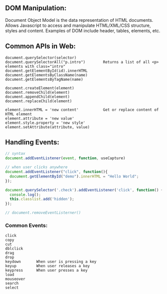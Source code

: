 ## DOM Manipulation:
Document Object Model is the data representation of HTML documents. Allows Javascript to access and manipulate HTML/XML/CSS structure, styles and content.
Examples of DOM include header, tables, elements, etc.

## Common APIs in Web:
```
document.querySelector(selector)
document.querySelectorAll("p.intro")        Returns a list of all <p> elements with class="intro"
document.getElementById(id).innerHTML
document.getElementsByClassName(name)
document.getElementsByTagName(name)

document.createElement(element)
document.removeChild(element)
document.appendChild(element)
document.replaceChild(element)

element.innerHTML = 'new content'           Get or replace content of HTML element
element.attribute = 'new value'
element.style.property = 'new style'
element.setAttribute(attribute, value)
```
## Handling Events:
```javascript
// syntax
document.addEventListener(event, function, useCapture)

// when user clicks anywhere
document.addEventListener("click", function(){
  document.getElementById("demo").innerHTML = "Hello World";
});

document.querySelector('.check').addEventListener('click', function() {
  console.log();
  this.classlist.add('hidden');
});

// document.removeEventListerner()
```
### Common Events:
```
click
copy
cut
dblclick
drag
drop
keydown       When user is pressing a key
keyup         When user releases a key
keypress      When user presses a key
load
mouseover
search
select
```
